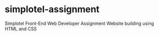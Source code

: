 # simplotel-assignment
Simplotel  Front-End Web Developer Assignment Website building using HTML and CSS
